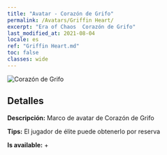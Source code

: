 ```yaml
---
title: "Avatar - Corazón de Grifo"
permalink: /Avatars/Griffin Heart/
excerpt: "Era of Chaos  Corazón de Grifo"
last_modified_at: 2021-08-04
locale: es
ref: "Griffin Heart.md"
toc: false
classes: wide
---
```

 ![Corazón de Grifo](/images/a/avatarFrame_6.png)

## Detalles

 **Descripción:** Marco de avatar de Corazón de Grifo 

 **Tips:** El jugador de élite puede obtenerlo por reserva 

 **Is available:**  + 

